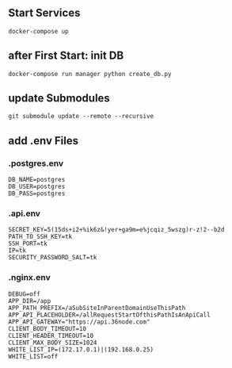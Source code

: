## Start Services
    docker-compose up

## after First Start: init DB
    docker-compose run manager python create_db.py

## update Submodules
    git submodule update --remote --recursive
    
## add .env Files
### .postgres.env
    DB_NAME=postgres
    DB_USER=postgres
    DB_PASS=postgres

### .api.env
    SECRET_KEY=5(15ds+i2+%ik6z&!yer+ga9m=e%jcqiz_5wszg)r-z!2--b2d
    PATH_TO_SSH_KEY=tk
    SSH_PORT=tk
    IP=tk
    SECURITY_PASSWORD_SALT=tk

### .nginx.env
    DEBUG=off
    APP_DIR=/app
    APP_PATH_PREFIX=/aSubSiteInParentDomainUseThisPath
    APP_API_PLACEHOLDER=/allRequestStartOfthisPathIsAnApiCall
    APP_API_GATEWAY="https://api.36node.com"
    CLIENT_BODY_TIMEOUT=10
    CLIENT_HEADER_TIMEOUT=10
    CLIENT_MAX_BODY_SIZE=1024
    WHITE_LIST_IP=(172.17.0.1)|(192.168.0.25)
    WHITE_LIST=off